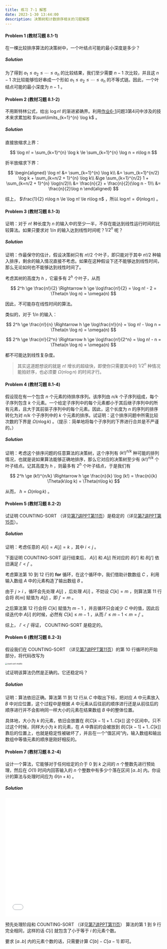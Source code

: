 ```yaml
---
title: 练习 7-1 解答
date: 2023-1-30 13:44:00
description: 决策树和计数排序相关的习题解答
---
```


#### Problem 1 (教材习题 8.1-1)

在一棵比较排序算法的决策树中，一个叶结点可能的最小深度是多少？

##### Solution

为了得到 $a_1 \le a_2 \le \cdots \le a_n$ 的比较结果，我们至少需要 $n - 1$ 次比较，并且这 $n - 1$ 次比较能够恰好串成一个形如 $a_1 \le a_2 \le \cdots \le a_n$ 的不等式链。因此，一个叶结点可能的最小深度为 $n - 1$ 。


#### Problem 2 (教材习题 8.1-2)

不用斯特林公式，给出 $\log n!$ 的渐进紧确界。利用[作业6-1](/solution6/hw6-1/)问题3第4问中涉及的技术来求累加和 $\sum\limits_{k=1}^{n} \log k$ 。

##### Solution

直接放缩求上界：

$$
\log n! = \sum_{k=1}^{n} \log k \le \sum_{k=1}^{n} \log n = n\log n
$$

折半放缩求下界：

$$
\begin{aligned}
\log n! &= \sum_{k=1}^{n} \log k\\
&= \sum_{k=1}^{n/2} \log k + \sum_{k=n/2 + 1}^{n} \log k\\
&\ge \sum_{k=1}^{n/2} 1 + \sum_{k=n/2 + 1}^{n} \log(n/2)\\
&= \frac{n}{2} + \frac{n}{2}(\log n - 1)\\
&= \frac{n}{2}\log n
\end{aligned}
$$

综上， $\frac{1}{2} n\log n \le \log n! \le n\log n$ ，所以 $\log n! = \Theta(n\log n)$ 。


#### Problem 3 (教材习题 8.1-3)

证明：对于 $n!$ 种长度为 $n$ 的输入中的至少一半，不存在能达到线性运行时间的比较算法。如果只要求对 $1/n$ 的输入达到线性时间呢？$1 / 2^n$ 呢？

##### Solution

证明：作最保守的估计，假设决策树只有 $n! / 2$ 个叶子，即只能对于其中 $n!/2$ 种输入排序，剩余的输入情况直接不考虑。如果在这种假设下还不能够达到线性时间，那么无论如何也不能够达到线性时间了。

考虑其树的高度为 $h$ ，它最多有 $2 ^ h$ 个叶子，从而

$$
2^h \ge \frac{n!}{2} \Rightarrow h \ge \log\frac{n!}{2} = \log n! - 2 = \Theta(n \log n) = \omega(n)
$$

因此，不可能存在线性时间的算法。

类似的，对于 $1/n$ 的输入：

$$
2^h \ge \frac{n!}{n} \Rightarrow h \ge \log\frac{n!}{n} = \log n! - \log n = \Theta(n \log n) = \omega(n)
$$

$$
2^h \ge \frac{n!}{2^n} \Rightarrow h \ge \log\frac{n!}{2^n} = \log n! - n = \Theta(n \log n) = \omega(n)
$$

都不可能达到线性复杂度。

> 其实这道题想说的就是 $n!$ 增长的超级快，即使你只需要其中的 $1 /2^n$ 种情况能拍好序，也必须要 $\Omega(n\log n)$ 的时间才行。


#### Problem 4 (教材习题 8.1-4)

假设现在有一个包含 $n$ 个元素的待排序序列。该序列由 $n / k$ 个子序列组成，每个子序列包含 $k$ 个元素。一个给定子序列中的每个元素都小于其后继子序列中的所有元素，且大于其前驱子序列中的每个元素。因此，这个长度为 $n$ 的序列的排序转化为对 $n / k$ 个子序列中的 $k$ 个元素的排序。试证明：这个排序问题中所需比较次数的下界是 $\Omega(n\log k)$ 。（提示：简单地将每个子序列的下界进行合并是不严谨的。）

##### Solution

证明：考虑这个排序问题的任意算法的决策树，这个序列有 $(k!)^{n/k}$ 种可能的排列情况，也就是说如果算法能够正确地排序，那么它对应的决策树至少有 $(k!)^{n/k}$ 个叶子结点。记其高度为 $h$ ，则最多有 $2^h$ 个叶子结点，于是我们有

$$
2^h \ge (k!)^{n/k} \Rightarrow h \ge \frac{n}{k} \log (k!) = \frac{n}{k} \Theta(k\log k) = \Theta(n\log k)
$$

从而， $h = \Omega(n\log k)$ 。


#### Problem 5 (教材习题 8.2-2)

试证明 COUNTING-SORT （详见[第7讲PPT第11页](/slides/lec07-sorting-in-linear-time.pdf#page=11)）是稳定的（详见[第7讲PPT第15页](/slides/lec07-sorting-in-linear-time.pdf#page=15)）。

##### Solution

证明：考虑任意的 $A[i] = A[j] = k$ ，其中 $i < j$ 。

下面证明 COUNTING-SORT 运行结束后， $A[i]$ 和 $A[j]$ 所对应的 $B[i']$ 和 $B[j']$ 依旧满足 $i' < j'$ 。

考虑算法第 10 到 12 行的 **for** 循环，在这个循环中，我们借助计数数组 $C$ ，利用输入数组 $A$ 中的元素构造了输出数组 $B$ 。

由于 $j > i$ ，循环会先处理 $A[j]$ ，后处理 $A[i]$ 。不妨设 $C[k] = m$ ，则算法第 11 行会将 $B[m]$ 赋值为 $A[j]$ ，即 $j' = m$ 。

之后算法第 12 行会将 $C[k]$ 赋值为 $m - 1$ ，并且循环只会减少 $C$ 中的值，因此后续迭代中 $A[i]$ 的时候，必然有 $C[k] \le m - 1$ ，从而 $i' \le m - 1 < m = j'$ 。

综上， $i' < j'$ 得证， COUNTING-SORT 是稳定的。


#### Problem 6 (教材习题 8.2-3)

假设我们在 COUNTING-SORT （详见[第7讲PPT第11页](/slides/lec07-sorting-in-linear-time.pdf#page=11)）的第 10 行循环的开始部分，将代码改写为

<img src="/assets/count-sort-modify.png" alt="count-sort-modify" style="zoom:40%;" />

试证明该算法仍然是正确的。它还稳定吗？

##### Solution

证明：算法依旧正确。算法第 11 到 12 行从 $C$ 中取出下标，把对应 $A$ 中元素放入 $B$ 中对应位置，这个过程中是根据 $A$ 中元素从后往前的顺序进行还是从前往后的顺序进行并不会影响同一样大小的元素在结果数组 $B$ 中的整体位置。

具体地，大小为 $k$ 的元素，依旧会放置在 $B[C[k-1] + 1 .. C[k]]$ 这个区间中。只不过这个时候，同样大小为 $k$ 的元素，在 $A$ 中靠前的会被放到 $B[C[k-1] + 1 .. C[k]]$ 靠后的位置上，也就是稳定性被破坏了，并且在一个“值区间”内，输入数组和输出数组中等值元素的顺序是刚好相反的。


#### Problem 7 (教材习题 8.2-4)

设计一个算法，它能够对于任何给定的介于 $0$ 到 $k$ 之间的 $n$ 个整数先进行预处理，然后在 $O(1)$ 时间内回答输入的 $n$ 个整数中有多少个落在区间 $[a..b]$ 内。你设计的算法与处理时间应为 $\Theta(n + k)$ 。

##### Solution

<iframe src="/pseudocode/lec7/interval-counting.html" frameborder="no" marginwidth="0" width="100%" height="380px" marginheight="0" scrolling="auto"></iframe>

预先处理阶段和 COUNTING-SORT （详见[第7讲PPT第11页](/slides/lec07-sorting-in-linear-time.pdf#page=11)） 算法的第 1 到 9 行完全相同，这样的话 $C[i]$ 就包含了小于等于 $i$ 的元素个数。

要求 $[a..b]$ 内的元素个数的话，只需要计算 $C[b] - C[a-1]$ 即可。

